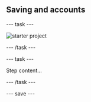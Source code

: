 ## Saving and accounts

--- task ---
 
![starter project](images/starter_project.png)

--- /task ---

--- task ---

Step content...

--- /task ---

--- save ---
